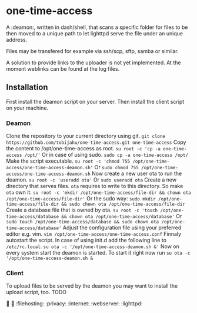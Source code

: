 # one-time-access
A :deamon:, written in dash/shell, that scans a specific folder for files to be then moved to a unique path to let lighttpd serve the file under an unique address. 

Files may be transfered for example via ssh/scp, sftp, samba or similar.

A solution to provide links to the uploader is not yet implemented. At the moment weblinks can be found at the log files.

## Installation
First install the deamon script on your server. Then install the client script on your machine.

### Deamon
Clone the repository to your current directory using git.
```git clone https://github.com/tobijahu/one-time-access.git one-time-access```
Copy the content to /opt/one-time-access as root.
```su root -c 'cp -a one-time-access /opt/'```
Or in case of using sudo.
```sudo cp -a one-time-access /opt/```
Make the script executable.
```su root -c 'chmod 755 /opt/one-time-access/one-time-access-deamon.sh'```
Or
```sudo chmod 755 /opt/one-time-access/one-time-access-deamon.sh```
Now create a new user ota to run the deamon.
```su root -c 'useradd ota'```
Or
```sudo useradd ota```
Create a new directory that serves files. `ota` requires to write to this directory. So make `ota` own it.
```su root -c 'mkdir /opt/one-time-access/file-dir && chown ota /opt/one-time-access/file-dir'```
Or the sudo way:
```sudo mkdir /opt/one-time-access/file-dir && sudo chown ota /opt/one-time-access/file-dir```
Create a database file that is owned by ota.
```su root -c 'touch /opt/one-time-access/database && chown ota /opt/one-time-access/database'```
Or
```sudo touch /opt/one-time-access/database && sudo chown ota /opt/one-time-access/database'```
Adjust the configuration file using your preferred editor e.g. vim.
```vim /opt/one-time-access/one-time-access.conf```
Finnaly autostart the script. In case of using init.d add the following line to `/etc/rc.local`.
```su ota -c '/opt/one-time-access-deamon.sh &'```
Now on every system start the deamon is started. To start it right now run
```su ota -c '/opt/one-time-access-deamon.sh &```

### Client
To upload files to be served by the deamon you may want to install the upload script, too.
TODO


:shell: :dash: :filehosting: :privacy: :internet: :webserver: :lighttpd:
